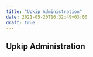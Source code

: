 ```yaml
---
title: "Upkip Administration"
date: 2021-05-20T16:32:49+03:00
draft: true
---
```


## Upkip Administration
